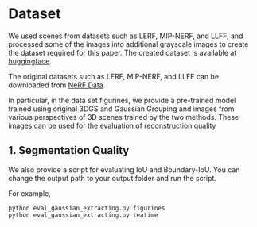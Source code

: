 # Dataset
We used scenes from datasets such as LERF, MIP-NERF, and LLFF, and processed some of the images into additional grayscale images to create the dataset required for this paper. The created dataset is available at [huggingface](https://huggingface.co/datasets/wfysu/GaussianExtracting/tree/main).

The original datasets such as LERF, MIP-NERF, and LLFF can be downloaded from [NeRF Data](https://drive.google.com/drive/folders/128yBriW1IG_3NJ5Rp7APSTZsJqdJdfc1).

In particular, in the data set figurines, we provide a pre-trained model trained using original 3DGS and Gaussian Grouping and images from various perspectives of 3D scenes trained by the two methods. These images can be used for the evaluation of reconstruction quality

## 1. Segmentation Quality
We also provide a script for evaluating IoU and Boundary-IoU. You can change the output path to your output folder and run the script.

For example,
```
python eval_gaussian_extracting.py figurines
python eval_gaussian_extracting.py teatime
